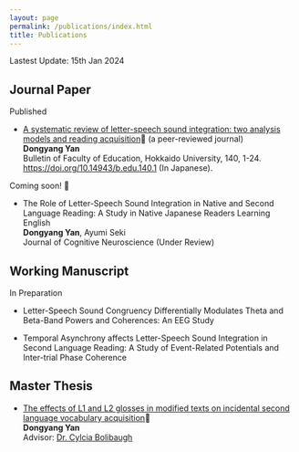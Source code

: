 ```yaml
---
layout: page
permalink: /publications/index.html
title: Publications
---
```


Lastest Update: 15th Jan 2024&nbsp; 

## Journal Paper
Published
- [A systematic review of letter-speech sound integration:
two analysis models and reading acquisition](https://ydyxj.github.io/file/1.pdf)🔗 (a peer-reviewed journal)<br>**Dongyang Yan**<br>Bulletin of Faculty of
Education, Hokkaido University, 140, 1-24. https://doi.org/10.14943/b.edu.140.1 (In Japanese).

 Coming soon! 🚀
 - The Role of Letter-Speech Sound Integration in Native and Second Language Reading: A Study in Native Japanese Readers Learning English <br>**Dongyang Yan**, Ayumi Seki<br>Journal of Cognitive Neuroscience (Under Review)

## Working Manuscript
In Preparation 
- Letter-Speech Sound Congruency Differentially Modulates Theta and Beta-Band Powers and Coherences: An EEG 
Study

- Temporal Asynchrony affects Letter-Speech Sound Integration in Second Language Reading: A Study of Event-Related Potentials and Inter-trial Phase Coherence


## Master Thesis

- [The effects of L1 and L2 glosses in modified texts on incidental second language vocabulary acquisition](https://ydyxj.github.io/file/MAthesis.pdf)🔗
<br>**Dongyang Yan**
<br>Advisor: [Dr. Cylcia Bolibaugh](https://pure.york.ac.uk/portal/en/persons/cylcia-bolibaugh)